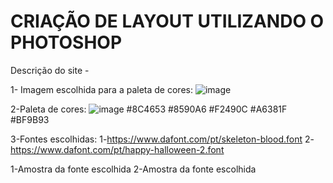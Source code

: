 # CRIAÇÃO DE LAYOUT UTILIZANDO O PHOTOSHOP
Descrição do site - 

1- Imagem escolhida para a paleta de cores:
![image](https://user-images.githubusercontent.com/80282273/140449687-66e53013-d78d-4f55-a799-dc9525d856fd.png)

2-Paleta de cores:
![image](https://user-images.githubusercontent.com/80282273/140449744-5cd62f1e-7b5a-4da4-8e9d-8f03d7ed8ae3.png)
#8C4653
#8590A6
#F2490C
#A6381F
#BF9B93

3-Fontes escolhidas:
1-https://www.dafont.com/pt/skeleton-blood.font
2-https://www.dafont.com/pt/happy-halloween-2.font

1-Amostra da fonte escolhida 
2-Amostra da fonte escolhida



